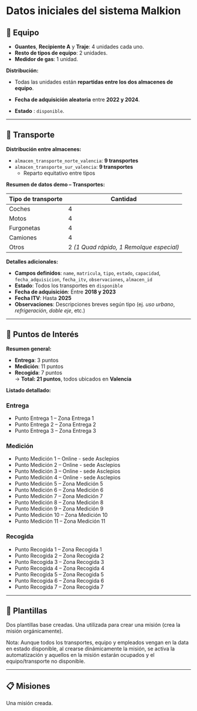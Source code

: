 # Datos iniciales del sistema Malkion

## 🧤 Equipo

- **Guantes**, **Recipiente A** y **Traje**: 4 unidades cada uno.
- **Resto de tipos de equipo**: 2 unidades.
- **Medidor de gas**: 1 unidad.

**Distribución:**
- Todas las unidades están **repartidas entre los dos almacenes de equipo**.
- **Fecha de adquisición aleatoria** entre **2022 y 2024**.

- **Estado** : `disponible`.

---

## 🚚 Transporte

**Distribución entre almacenes:**

- `almacen_transporte_norte_valencia`: **9 transportes**
- `almacen_transporte_sur_valencia`: **9 transportes**
  - Reparto equitativo entre tipos

**Resumen de datos demo – Transportes:**

| Tipo de transporte | Cantidad |
|--------------------|----------|
| Coches             | 4        |
| Motos              | 4        |
| Furgonetas         | 4        |
| Camiones           | 4        |
| Otros              | 2 *(1 Quad rápido, 1 Remolque especial)* |

**Detalles adicionales:**

- **Campos definidos**: `name`, `matricula`, `tipo`, `estado`, `capacidad`, `fecha_adquisicion`, `fecha_itv`, `observaciones`, `almacen_id`
- **Estado**: Todos los transportes en `disponible`
- **Fecha de adquisición**: Entre **2018 y 2023**
- **Fecha ITV**: Hasta **2025**
- **Observaciones**: Descripciones breves según tipo (ej. *uso urbano*, *refrigeración*, *doble eje*, etc.)

---

## 📍 Puntos de Interés

**Resumen general:**

- **Entrega**: 3 puntos
- **Medición**: 11 puntos
- **Recogida**: 7 puntos  
→ **Total: 21 puntos**, todos ubicados en **Valencia**

**Listado detallado:**

### Entrega
- Punto Entrega 1 – Zona Entrega 1  
- Punto Entrega 2 – Zona Entrega 2  
- Punto Entrega 3 – Zona Entrega 3  

### Medición
- Punto Medición 1 – Online - sede Asclepios  
- Punto Medición 2 – Online - sede Asclepios  
- Punto Medición 3 – Online - sede Asclepios  
- Punto Medición 4 – Online - sede Asclepios  
- Punto Medición 5 – Zona Medición 5  
- Punto Medición 6 – Zona Medición 6  
- Punto Medición 7 – Zona Medición 7  
- Punto Medición 8 – Zona Medición 8  
- Punto Medición 9 – Zona Medición 9  
- Punto Medición 10 – Zona Medición 10  
- Punto Medición 11 – Zona Medición 11  

### Recogida
- Punto Recogida 1 – Zona Recogida 1  
- Punto Recogida 2 – Zona Recogida 2  
- Punto Recogida 3 – Zona Recogida 3  
- Punto Recogida 4 – Zona Recogida 4  
- Punto Recogida 5 – Zona Recogida 5  
- Punto Recogida 6 – Zona Recogida 6  
- Punto Recogida 7 – Zona Recogida 7  

---

## 🧩 Plantillas

Dos plantillas base creadas. Una utilizada para crear una misión (crea la misión orgánicamente).

Nota: Aunque todos los transportes, equipo y empleados vengan en la data en estado disponible, al crearse dinámicamente la misión, se activa la automatización y
aquellos en la misión estarán ocupados y el equipo/transporte no disponible.

---

## 📋 Misiones

Una misión creada.


